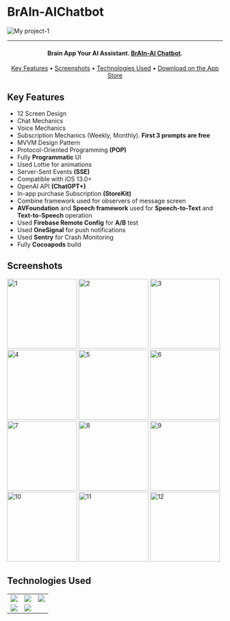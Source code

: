 # BrAIn-AIChatbot
![My project-1](https://github.com/BurakEmreGundes/BrAIn-AIChatbot/assets/63010381/e9f4bd28-021e-458a-883b-64e2abd0a05d)

<hr>
<h4 align="center">Brain App
Your AI Assistant. <a href="https://github.com/BurakEmreGundes/BrAIn-AIChatbot" target="_blank">BrAIn-AI Chatbot</a>.</h4>


<p align="center">
  <a href="#key-features">Key Features</a> •
  <a href="#screenshots">Screenshots</a> •
  <a href="#technologies-used">Technologies Used</a> •
   <a href="https://apps.apple.com/app/id6445956380">Download on the App Store</a>
</p>

## Key Features

* 12 Screen Design
* Chat Mechanics
* Voice Mechanics
* Subscription Mechanics (Weekly, Monthly). <b>First 3 prompts are free</b>
* MVVM Design Pattern
* Protocol-Oriented Programming <b>(POP)</b>
* Fully <b>Programmatic</b> UI
* Used Lottie for animations
* Server-Sent Events <b>(SSE)</b>
* Compatible with iOS 13.0+
* OpenAI API <b>(ChatGPT+)</b>
* In-app purchase Subscription <b>(StoreKit)</b>
* Combine framework used for observers of message screen
* <b>AVFoundation</b> and <b>Speech framework</b> used for <b>Speech-to-Text</b> and <b>Text-to-Speech</b> operation
* Used <b>Firebase Remote Config</b> for <b>A/B</b> test
* Used <b>OneSignal</b> for push notifications
* Used <b>Sentry</b> for Crash Monitoring
* Fully <b>Cocoapods</b> build


## Screenshots
<img width="163" alt="1" src="https://github.com/BurakEmreGundes/BrAIn-AIChatbot/assets/63010381/34c3316a-5a4c-4471-86ab-d4fda468b4c7"> 
<img width="163" alt="2" src="https://github.com/BurakEmreGundes/BrAIn-AIChatbot/assets/63010381/6a39fe03-0737-4530-b0ed-71f7c6669c8e">
<img width="163" alt="3" src="https://github.com/BurakEmreGundes/BrAIn-AIChatbot/assets/63010381/15156d18-bf28-443f-90ea-31198e7385bc"> 
<img width="163" alt="4" src="https://github.com/BurakEmreGundes/BrAIn-AIChatbot/assets/63010381/6e1cacba-0741-4701-b18c-a6523f777811"> 
<img width="163" alt="5" src="https://github.com/BurakEmreGundes/BrAIn-AIChatbot/assets/63010381/65345e77-c6a7-400e-a406-96660c2131a0"> 
<img width="163" alt="6" src="https://github.com/BurakEmreGundes/BrAIn-AIChatbot/assets/63010381/0095db29-536a-4406-a3d0-4c1c1d6b8469">
<img width="163" alt="7" src="https://github.com/BurakEmreGundes/BrAIn-AIChatbot/assets/63010381/bde0e2e2-e20e-444d-b4c8-0835b5758422"> 
<img width="163" alt="8" src="https://github.com/BurakEmreGundes/BrAIn-AIChatbot/assets/63010381/8cdd4df0-2c33-49b9-8111-043468433e21"> 
<img width="163" alt="9" src="https://github.com/BurakEmreGundes/BrAIn-AIChatbot/assets/63010381/9edaf40e-e1ad-4482-8a8b-6a206304749c">
<img width="163" alt="10" src="https://github.com/BurakEmreGundes/BrAIn-AIChatbot/assets/63010381/6ea654d9-ec90-48cf-ace8-5d2d3a05f52d"> 
<img width="163" alt="11" src="https://github.com/BurakEmreGundes/BrAIn-AIChatbot/assets/63010381/11ca01da-20c0-4b77-b775-f165eb310e82"> 
<img width="163" alt="12" src="https://github.com/BurakEmreGundes/BrAIn-AIChatbot/assets/63010381/e9e19d53-1007-4139-9b47-ffa5d3835418"> 




## Technologies Used

<table style"float:right;">
  <tr>
    <td><img src="https://img.shields.io/badge/Swift-FA7343?style=for-the-badge&logo=swift&logoColor=white"/></td>
    <td><img src="https://img.shields.io/badge/Xcode-007ACC?style=for-the-badge&logo=Xcode&logoColor=white"></td>
    <td><img src="https://img.shields.io/badge/UIKit-043b5c?style=for-the-badge&logo=swift&logoColor=white"></td>
  </tr>
  <tr>
    <td><img src="https://img.shields.io/badge/GitHub-100000?style=for-the-badge&logo=github&logoColor=white"/></td>
    <td><img src="https://img.shields.io/badge/GIT-E44C30?style=for-the-badge&logo=git&logoColor=white"/></td>
  </tr>
</table>
